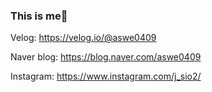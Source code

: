### This is me👋

Velog: https://velog.io/@aswe0409

Naver blog: https://blog.naver.com/aswe0409

Instagram: https://www.instagram.com/j_sio2/



<!--
**aswe0409/aswe0409** is a ✨ _special_ ✨ repository because its `README.md` (this file) appears on your GitHub profile.

Here are some ideas to get you started:

- 🔭 I’m currently working on ...
- 🌱 I’m currently learning ...
- 👯 I’m looking to collaborate on ...
- 🤔 I’m looking for help with ...
- 💬 Ask me about ...
- 📫 How to reach me: ...
- 😄 Pronouns: ...
- ⚡ Fun fact: ...
-->
